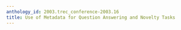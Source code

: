 ```yaml
---
anthology_id: 2003.trec_conference-2003.16
title: Use of Metadata for Question Answering and Novelty Tasks
---
```

